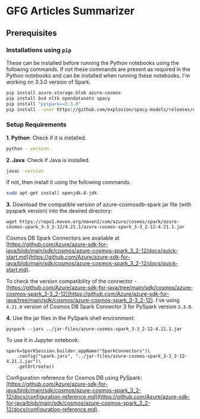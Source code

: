 # GFG Articles Summarizer

## Prerequisites

### Installations using `pip`

These can be installed before running the Python notebooks using the following commands. If not these commands are present as required in the Python notebooks and can be installed when running these notebooks. I'm working on 3.3.0 version of Spark.

```bash
pip install azure.storage.blob azure-cosmos
pip install bs4 nltk opendatasets spacy
pip install "pyspark==3.3.0"
pip install --user https://github.com/explosion/spacy-models/releases/download/en_core_web_sm-3.0.0/en_core_web_sm-3.0.0.tar.gz 
```

### Setup Requirements

**1. Python**:
Check if it is installed.
```bash
python --version
```

**2. Java**:
Check if Java is installed.
```bash
javac -version
```
If not, then install it using the following commands.
```bash
sudo apt-get install openjdk-8-jdk
```

**3.** Download the compatible version of azure-cosmosdb-spark jar file (with pyspark version) into the desired directory:
```
wget https://repo1.maven.org/maven2/com/azure/cosmos/spark/azure-cosmos-spark_3-3_2-12/4.21.1/azure-cosmos-spark_3-3_2-12-4.21.1.jar
```
Cosmos DB Spark Connectors are available at [https://github.com/Azure/azure-sdk-for-java/blob/main/sdk/cosmos/azure-cosmos-spark_3_2-12/docs/quick-start.md](https://github.com/Azure/azure-sdk-for-java/blob/main/sdk/cosmos/azure-cosmos-spark_3_2-12/docs/quick-start.md).

To check the version compatibility of the connector - [https://github.com/Azure/azure-sdk-for-java/tree/main/sdk/cosmos/azure-cosmos-spark_3-3_2-12](https://github.com/Azure/azure-sdk-for-java/tree/main/sdk/cosmos/azure-cosmos-spark_3-3_2-12). I've using `4.21.0` version of Cosmos DB Spark Connector 3 for PySpark version `3.3.0`.

**4.** Use the jar files in the PySpark shell environment:
```
pyspark --jars ../jar-files/azure-cosmos-spark_3-3_2-12-4.21.1.jar
```
To use it in Jupyter notebook:
```
spark=SparkSession.builder.appName("SparkConnectors")\
    .config("spark.jars", "../jar-files/azure-cosmos-spark_3-3_2-12-4.21.1.jar")\
    .getOrCreate()
```

Configuration reference for Cosmos DB using PySpark: [https://github.com/Azure/azure-sdk-for-java/blob/main/sdk/cosmos/azure-cosmos-spark_3_2-12/docs/configuration-reference.md](https://github.com/Azure/azure-sdk-for-java/blob/main/sdk/cosmos/azure-cosmos-spark_3_2-12/docs/configuration-reference.md).
